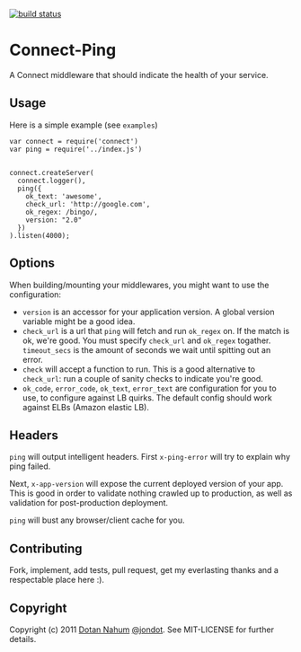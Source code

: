 [![build status](https://secure.travis-ci.org/jondot/connect-ping.png)](http://travis-ci.org/jondot/connect-ping)
# Connect-Ping
A Connect middleware that should indicate the health of your service.


## Usage
Here is a simple example (see `examples`)

    var connect = require('connect')
    var ping = require('../index.js')


    connect.createServer(
      connect.logger(),
      ping({
        ok_text: 'awesome',
        check_url: 'http://google.com',
        ok_regex: /bingo/,
        version: "2.0"
      })
    ).listen(4000);


## Options

When building/mounting your middlewares, you might want to use the
configuration:

* `version` is an accessor for your application version. A global
  version variable might be a good idea.
* `check_url` is a url that `ping` will fetch and run `ok_regex` on. If
  the match is ok, we're good. You must specify `check_url` and
`ok_regex` togather. `timeout_secs` is the amount of seconds we wait
until spitting out an error.
* `check` will accept a function to run. This is a good alternative to
  `check_url`: run a couple of sanity checks to indicate you're good.
* `ok_code`, `error_code`, `ok_text`, `error_text` are configuration for
  you to use, to configure against LB quirks. The default config should
work against ELBs (Amazon elastic LB).

## Headers

`ping` will output intelligent headers. First `x-ping-error` will try to
explain why ping failed.  

Next, `x-app-version` will expose the current deployed version of your
app. This is good in order to validate nothing crawled up to production,
as well as validation for post-production deployment.  

`ping` will bust any browser/client cache for you.


## Contributing

Fork, implement, add tests, pull request, get my everlasting thanks and a respectable place here :).


## Copyright

Copyright (c) 2011 [Dotan Nahum](http://gplus.to/dotan) [@jondot](http://twitter.com/jondot). See MIT-LICENSE for further details.



